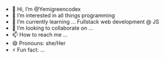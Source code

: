 - 👋 Hi, I’m @Yemigreencodex
- 👀 I’m interested in all things programming
- 🌱 I’m currently learning ... Fullstack web development @ JS
- 💞️ I’m looking to collaborate on ...
- 📫 How to reach me ...
- 😄 Pronouns: she/Her
- ⚡ Fun fact: ...

<!---
Yemigreencodex/Yemigreencodex is a ✨ special ✨ repository because its `README.md` (this file) appears on your GitHub profile.
You can click the Preview link to take a look at your changes.
--->
